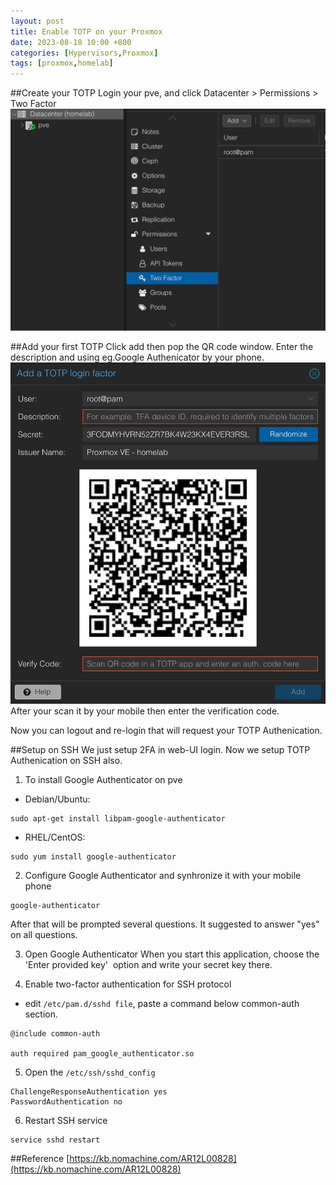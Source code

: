 ```yaml
---
layout: post
title: Enable TOTP on your Proxmox
date: 2023-08-18 10:00 +800
categories: [Hypervisors,Proxmox]
tags: [proxmox,homelab]
---
```


##Create your TOTP 
Login your pve, and click Datacenter > Permissions > Two Factor
![TOTP-1](/assets/img/TOTP-1.png)

##Add your first TOTP
Click add then pop the QR code window. Enter the description and using eg.Google Authenicator by your phone.
![TOTP-2](/assets/img/TOTP-2.png)
After your scan it by your mobile then enter the verification code.

Now you can logout and re-login that will request your TOTP Authenication.

##Setup on SSH
We just setup 2FA in web-UI login. Now we setup TOTP Authenication on SSH also.

1. To install Google Authenticator on pve
- Debian/Ubuntu:
```
sudo apt-get install libpam-google-authenticator
```

- RHEL/CentOS:
```
sudo yum install google-authenticator
```
2. Configure Google Authenticator and synhronize it with your mobile phone

```
google-authenticator
```
After that will be prompted several questions. It suggested to answer "yes" on all questions.

3. Open Google Authenticator
When you start this application, choose the  'Enter provided key'  option and write your secret key there.

4. Enable two-factor authentication for SSH protocol
- edit `/etc/pam.d/sshd file`, paste a command below common-auth section.
```
@include common-auth

auth required pam_google_authenticator.so
```

5. Open the `/etc/ssh/sshd_config`

```
ChallengeResponseAuthentication yes
PasswordAuthentication no
```

6. Restart SSH service
```
service sshd restart
```

##Reference
[https://kb.nomachine.com/AR12L00828](https://kb.nomachine.com/AR12L00828)

